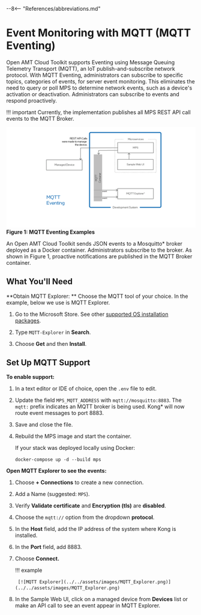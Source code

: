 --8<-- "References/abbreviations.md"

# Event Monitoring with MQTT (MQTT Eventing) 

Open AMT Cloud Toolkit supports Eventing using Message Queuing Telemetry Transport (MQTT), an IoT publish-and-subscribe network protocol. With MQTT Eventing, administrators can subscribe to specific topics, categories of events, for server event monitoring. This eliminates the need to query or poll MPS to determine network events, such as a device's activation or deactivation. Administrators can subscribe to events and respond proactively. 

!!! important
    Currently, the implementation publishes all MPS REST API call events to the MQTT Broker. 

![../../assets/images/MQTT.png](../../assets/images/MQTT.png)
**Figure 1: MQTT Eventing Examples**

An Open AMT Cloud Toolkit sends JSON events to a Mosquitto* broker deployed as a Docker container. Administrators subscribe to the broker. As shown in Figure 1, proactive notifications are published in the MQTT Broker container.  

## What You'll Need

**Obtain MQTT Explorer: **
Choose the MQTT tool of your choice. In the example, below we use is MQTT Explorer.

1. Go to the Microsoft Store.  See other [supported OS installation packages](http://mqtt-explorer.com/).

2. Type `MQTT-Explorer` in **Search**.

3. Choose **Get** and then **Install**.

## Set Up MQTT Support

**To enable support:**

1. In a text editor or IDE of choice, open the `.env` file to edit.

2. Update the field `MPS_MQTT_ADDRESS` with `mqtt://mosquitto:8883`. The `mqtt:` prefix indicates an MQTT broker is being used. Kong* will now route event messages to port 8883.
   
3. Save and close the file.

4. Rebuild the MPS image and start the container.

    If your stack was deployed locally using Docker:

    ```
    docker-compose up -d --build mps
    ```

**Open MQTT Explorer to see the events:**
   
1. Choose **+ Connections** to create a new connection.
   
2. Add a Name (suggested: `MPS`).

3. Verify **Validate certificate** and **Encryption (tls)** are **disabled**. 
   
4. Choose the `mqtt://` option from the dropdown **protocol**. 
   
5. In the **Host** field, add the IP address of the system where Kong is installed.
   
6. In the **Port** field, add 8883.
   
7. Choose **Connect.**

    !!! example

        [![MQTT Explorer](../../assets/images/MQTT_Explorer.png)](../../assets/images/MQTT_Explorer.png)

8. In the Sample Web UI, click on a managed device from **Devices** list or make an API call to see an event appear in MQTT Explorer.
